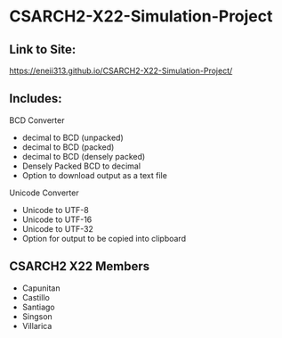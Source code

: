 # CSARCH2-X22-Simulation-Project

## Link to Site:
https://eneii313.github.io/CSARCH2-X22-Simulation-Project/

## Includes:
BCD Converter
- decimal to BCD (unpacked)
- decimal to BCD (packed)
- decimal to BCD (densely packed)
- Densely Packed BCD to decimal
- Option to download output as a text file

Unicode Converter
- Unicode to UTF-8
- Unicode to UTF-16
- Unicode to UTF-32 
- Option for output to be copied into clipboard

## CSARCH2 X22 Members
- Capunitan
- Castillo
- Santiago
- Singson
- Villarica
